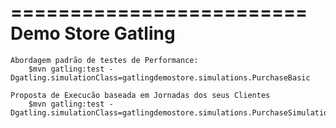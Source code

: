 =========================
   Demo Store Gatling 
=========================

    Abordagem padrão de testes de Performance:
        $mvn gatling:test -Dgatling.simulationClass=gatlingdemostore.simulations.PurchaseBasic

    Proposta de Execucão baseada em Jornadas dos seus Clientes
        $mvn gatling:test -Dgatling.simulationClass=gatlingdemostore.simulations.PurchaseSimulations
